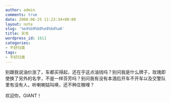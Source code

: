 ```yaml
---
author: admin
comments: true
date: 2008-06-25 11:23:34+00:00
layout: note
slug: '%e4%b9%b0%e8%bd%a6'
title: 买车
wordpress_id: 1611
categories:
- 不好归类
tags:
- 不好归类
---
```


别跟我说油价涨了，车都买得起，还在乎这点油钱吗？别问我是什么牌子，玫瑰即使换了另外的名字，不是一样芬芳吗？别问我有没有本酒后开车不开车以及交警队里有没有人，听喇喇姑叫唤，还不种庄稼哩？

欢迎你，GIANT！
